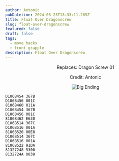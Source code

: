 ```yaml
---
author: Antonic
pubDatetime: 2024-08-23T13:33:11.265Z
title: Float Over Dragonscrew
slug: float-over-dragonscrew
featured: false
draft: false
tags:
  - move hacks
  - front grapple
description: Float Over Dragonscrew
---
```

<center>
Replaces: Dragon Screw 01 <p>
Credit: Antonic

![Big Ending](../assets/floatover-dragonscrew.gif)
</center>

```text
D106B454 367B
D106B456 001C
8106B460 011A
D106B454 367B
D106B456 001C
8106B462 E630
D106B514 367C
D106B516 001A
8106B520 00E8
D106B514 367C
D106B516 001A
8106B522 91DA
81327248 5300
8132724A 0038
```
